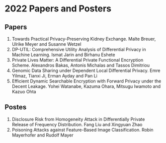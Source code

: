 # 2022 Papers and Posters
## Papers
1. Towards Practical Privacy-Preserving Kidney Exchange. Malte Breuer, Ulrike Meyer and Susanne Wetzel
2. DP-UTIL: Comprehensive Utility Analysis of Differential Privacy in Machine Learning. Ismat Jarin and Birhanu Eshete
3. Private Lives Matter: A Differential Private Functional Encryption Scheme. Alexandros Bakas, Antonis Michalas and Tassos Dimitriou
4. Genomic Data Sharing under Dependent Local Differential Privacy. Emre Yilmaz, Tianxi Ji, Erman Ayday and Pan Li
5. Efficient Dynamic Searchable Encryption with Forward Privacy under the Decent Leakage. Yohei Watanabe, Kazuma Ohara, Mitsugu Iwamoto and Kazuo Ohta

## Postes
1. Disclosure Risk from Homogeneity Attack in Differentially Private Release of Frequency Distribution. Fang Liu and Xingyuan Zhao
2. Poisoning Attacks against Feature-Based Image Classification. Robin Mayerhofer and Rudolf Mayer
